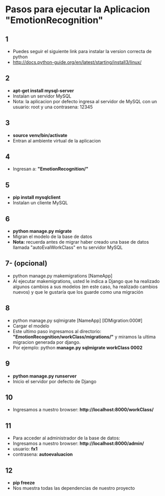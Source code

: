 Pasos para ejecutar la Aplicacion "EmotionRecognition"
=====================================================

## 1
- Puedes seguir el siguiente link para instalar la version correcta de python
- http://docs.python-guide.org/en/latest/starting/install3/linux/

## 2
- **apt-get install mysql-server**	
- Instalan un servidor MySQL
- Nota: la aplicacion por defecto ingresa al servidor de MySQL con un usuario: root y una contrasena: 12345

## 3
- **source venv/bin/activate**
- Entran al ambiente virtual de la aplicacion

## 4 
- Ingresan a: **"EmotionRecognition/"**

## 5
- **pip install mysqlclient**
- Instalan un cliente MySQL

## 6 
- **python manage.py migrate**
- Migran el modelo de la base de datos
- **Nota:** recuerda antes de migrar haber creado una base de datos llamada "autoEvalWorkClass" en tu servidor MySQL

## 7- (opcional)
- python manage.py makemigrations [NameApp]
- Al ejecutar makemigrations, usted le indica a Django que ha realizado algunos cambios a sus modelos (en este caso, ha realizado cambios nuevos) y que le gustaría que los guarde como una migración

## 8
- python manage.py sqlmigrate [NameApp] [IDMigration:000#]
- Cargar el modelo
- Este ultimo paso ingresamos al directorio: **"EmotionRecognition/workClass/migrations/"** y miramos la ultima migracion generada por django.
- Por ejemplo: python **manage.py sqlmigrate workClass 0002**

## 9
- **python manage.py runserver**
- Inicio el servidor por defecto de Django

## 10
- Ingresamos a nuestro browser: **http://localhost:8000/workClass/**

## 11
- Para acceder al administrador de la base de datos:
- Ingresamos a nuestro browser: **http://localhost:8000/admin/**
- usuario: **fx1**
- contrasena: **autoevaluacion**

## 12
- **pip freeze**
- Nos muestra todas las dependencias de nuestro proyecto


